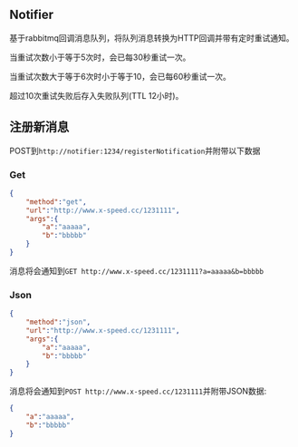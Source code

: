 ## Notifier

基于rabbitmq回调消息队列，将队列消息转换为HTTP回调并带有定时重试通知。

当重试次数小于等于5次时，会已每30秒重试一次。

当重试次数大于等于6次时小于等于10，会已每60秒重试一次。

超过10次重试失败后存入失败队列(TTL 12小时)。


## 注册新消息

POST到`http://notifier:1234/registerNotification`并附带以下数据

### Get

```json
{
    "method":"get",
    "url":"http://www.x-speed.cc/1231111",
    "args":{
        "a":"aaaaa",
        "b":"bbbbb"
    }
}
```

消息将会通知到`GET http://www.x-speed.cc/1231111?a=aaaaa&b=bbbbb`

### Json

````json
{
    "method":"json",
    "url":"http://www.x-speed.cc/1231111",
    "args":{
        "a":"aaaaa",
        "b":"bbbbb"
    }
}
````

消息将会通知到`POST http://www.x-speed.cc/1231111`并附带JSON数据:

```json
{
    "a":"aaaaa",
    "b":"bbbbb"
}
```

